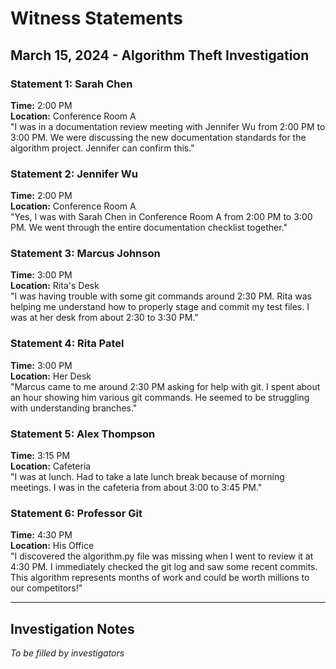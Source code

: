 # Witness Statements
## March 15, 2024 - Algorithm Theft Investigation

### Statement 1: Sarah Chen
**Time:** 2:00 PM  
**Location:** Conference Room A  
"I was in a documentation review meeting with Jennifer Wu from 2:00 PM to 3:00 PM. We were discussing the new documentation standards for the algorithm project. Jennifer can confirm this."

### Statement 2: Jennifer Wu  
**Time:** 2:00 PM  
**Location:** Conference Room A  
"Yes, I was with Sarah Chen in Conference Room A from 2:00 PM to 3:00 PM. We went through the entire documentation checklist together."

### Statement 3: Marcus Johnson
**Time:** 3:00 PM  
**Location:** Rita's Desk  
"I was having trouble with some git commands around 2:30 PM. Rita was helping me understand how to properly stage and commit my test files. I was at her desk from about 2:30 to 3:30 PM."

### Statement 4: Rita Patel
**Time:** 3:00 PM  
**Location:** Her Desk  
"Marcus came to me around 2:30 PM asking for help with git. I spent about an hour showing him various git commands. He seemed to be struggling with understanding branches."

### Statement 5: Alex Thompson
**Time:** 3:15 PM  
**Location:** Cafeteria  
"I was at lunch. Had to take a late lunch break because of morning meetings. I was in the cafeteria from about 3:00 to 3:45 PM."

### Statement 6: Professor Git
**Time:** 4:30 PM  
**Location:** His Office  
"I discovered the algorithm.py file was missing when I went to review it at 4:30 PM. I immediately checked the git log and saw some recent commits. This algorithm represents months of work and could be worth millions to our competitors!"

---
## Investigation Notes
_To be filled by investigators_